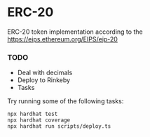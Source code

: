 # ERC-20

ERC-20 token implementation according to the https://eips.ethereum.org/EIPS/eip-20

### TODO

- Deal with decimals
- Deploy to Rinkeby
- Tasks

Try running some of the following tasks:

```shell
npx hardhat test
npx hardhat coverage
npx hardhat run scripts/deploy.ts
```
